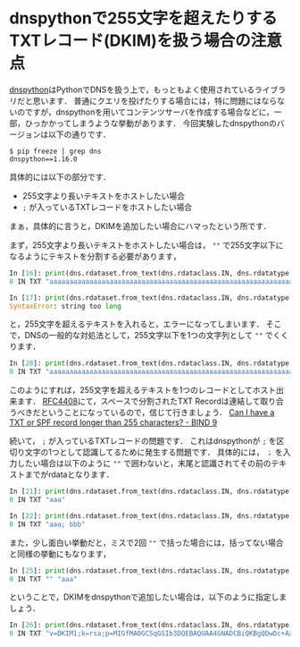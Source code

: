# dnspythonで255文字を超えたりするTXTレコード(DKIM)を扱う場合の注意点
[dnspython](http://www.dnspython.org/)はPythonでDNSを扱う上で，もっともよく使用されているライブラリだと思います．
普通にクエリを投げたりする場合には，特に問題にはならないのですが，dnspythonを用いてコンテンツサーバを作成する場合などに，一部，ひっかかってしまうような挙動があります．
今回実験したdnspythonのバージョンは以下の通りです．
```
$ pip freeze | grep dns
dnspython==1.16.0
```


具体的には以下の部分です．
- 255文字より長いテキストをホストしたい場合
- `;` が入っているTXTレコードをホストしたい場合

まぁ，具体的に言うと，DKIMを追加したい場合にハマったという所です．

まず，255文字より長いテキストをホストしたい場合は， `""` で255文字以下になるようにテキストを分割する必要があります，
```python
In [16]: print(dns.rdataset.from_text(dns.rdataclass.IN, dns.rdatatype.TXT, 0, 'a'*255))
0 IN TXT "aaaaaaaaaaaaaaaaaaaaaaaaaaaaaaaaaaaaaaaaaaaaaaaaaaaaaaaaaaaaaaaaaaaaaaaaaaaaaaaaaaaaaaaaaaaaaaaaaaaaaaaaaaaaaaaaaaaaaaaaaaaaaaaaaaaaaaaaaaaaaaaaaaaaaaaaaaaaaaaaaaaaaaaaaaaaaaaaaaaaaaaaaaaaaaaaaaaaaaaaaaaaaaaaaaaaaaaaaaaaaaaaaaaaaaaaaaaaaaaaaaaaaaaaaaaaaaa"

In [17]: print(dns.rdataset.from_text(dns.rdataclass.IN, dns.rdatatype.TXT, 0, 'a'*256))
SyntaxError: string too long
```
と，255文字を超えるテキストを入れると，エラーになってしまいます．
そこで，DNSの一般的な対処法として，255文字以下を1つの文字列として `""` でくくります．
```python
In [20]: print(dns.rdataset.from_text(dns.rdataclass.IN, dns.rdatatype.TXT, 0, f"\"{'a'*255}\" \"{'b'*255}\""))
0 IN TXT "aaaaaaaaaaaaaaaaaaaaaaaaaaaaaaaaaaaaaaaaaaaaaaaaaaaaaaaaaaaaaaaaaaaaaaaaaaaaaaaaaaaaaaaaaaaaaaaaaaaaaaaaaaaaaaaaaaaaaaaaaaaaaaaaaaaaaaaaaaaaaaaaaaaaaaaaaaaaaaaaaaaaaaaaaaaaaaaaaaaaaaaaaaaaaaaaaaaaaaaaaaaaaaaaaaaaaaaaaaaaaaaaaaaaaaaaaaaaaaaaaaaaaaaaaaaaaaa" "bbbbbbbbbbbbbbbbbbbbbbbbbbbbbbbbbbbbbbbbbbbbbbbbbbbbbbbbbbbbbbbbbbbbbbbbbbbbbbbbbbbbbbbbbbbbbbbbbbbbbbbbbbbbbbbbbbbbbbbbbbbbbbbbbbbbbbbbbbbbbbbbbbbbbbbbbbbbbbbbbbbbbbbbbbbbbbbbbbbbbbbbbbbbbbbbbbbbbbbbbbbbbbbbbbbbbbbbbbbbbbbbbbbbbbbbbbbbbbbbbbbbbbbbbbbbbbb"
```
このようにすれば，255文字を超えるテキストを1つのレコードとしてホスト出来ます．
[RFC4408](https://www.ietf.org/rfc/rfc4408.txt)にて，スペースで分割されたTXT Recordは連結して取り合うべきだということになっているので，信じて行きましょう．
[Can I have a TXT or SPF record longer than 255 characters? - BIND 9](https://kb.isc.org/docs/aa-00356)


続いて， `;` が入っているTXTレコードの問題です．
これはdnspythonが `;` を区切り文字の1つとして認識してるために発生する問題です．
具体的には， `；` を入力したい場合は以下のように `""` で囲わないと，末尾と認識されてその前のテキストまでがrdataとなります．
```python
In [21]: print(dns.rdataset.from_text(dns.rdataclass.IN, dns.rdatatype.TXT, 0, 'aaa; bbb'))
0 IN TXT "aaa"

In [22]: print(dns.rdataset.from_text(dns.rdataclass.IN, dns.rdatatype.TXT, 0, '"aaa; bbb"'))
0 IN TXT "aaa; bbb"

```
また，少し面白い挙動だと，ミスで2回 `""` で括った場合には，括ってない場合と同様の挙動にもなります，
```python
In [25]: print(dns.rdataset.from_text(dns.rdataclass.IN, dns.rdatatype.TXT, 0, '""aaa; bbb""'))
0 IN TXT "" "aaa"
```

ということで，DKIMをdnspythonで追加したい場合は，以下のように指定しましょう．
```python
In [26]: print(dns.rdataset.from_text(dns.rdataclass.IN, dns.rdatatype.TXT, 0, '"v=DKIM1;k=rsa;p=MIGfMA0GCSqGSIb3DQEBAQUAA4GNADCBiQKBgQDwDc+AabcditzcdHYwOooW7HmqsPFzZUUb1nNqMj7ozyv/Q0WwwGJ+bdS4a9tO9roiT+VyyyMfIBoTdMNEWoXUMHafPgkOFPl5YO52pZM40bdXY/qtfT2nglJqS53zFFqB36q" "HoN9lgPRwP/e+ScCPlwHkcfIwD58ISU/lC5Bx+wIDAQAB"'))
0 IN TXT "v=DKIM1;k=rsa;p=MIGfMA0GCSqGSIb3DQEBAQUAA4GNADCBiQKBgQDwDc+AabcditzcdHYwOooW7HmqsPFzZUUb1nNqMj7ozyv/Q0WwwGJ+bdS4a9tO9roiT+VyyyMfIBoTdMNEWoXUMHafPgkOFPl5YO52pZM40bdXY/qtfT2nglJqS53zFFqB36q" "HoN9lgPRwP/e+ScCPlwHkcfIwD58ISU/lC5Bx+wIDAQAB"
```
